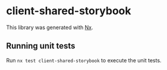 # client-shared-storybook

This library was generated with [Nx](https://nx.dev).

## Running unit tests

Run `nx test client-shared-storybook` to execute the unit tests.
